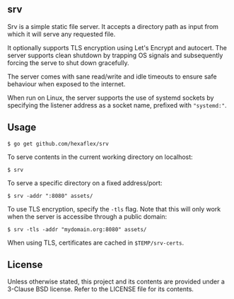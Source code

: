 ## srv

Srv is a simple static file server. It accepts a directory path as input
from which it will serve any requested file.

It optionally supports TLS encryption using Let's Encrypt and autocert.
The server supports clean shutdown by trapping OS signals and subsequently
forcing the serve to shut down gracefully.

The server comes with sane read/write and idle timeouts to ensure safe
behaviour when exposed to the internet.

When run on Linux, the server supports the use of systemd sockets by specifying
the listener address as a socket name, prefixed with `"systemd:"`.


## Usage

    $ go get github.com/hexaflex/srv


To serve contents in the current working directory on localhost:

    $ srv

To serve a specific directory on a fixed address/port:

    $ srv -addr ":8080" assets/

To use TLS encryption, specify the `-tls` flag. Note that this will only work
when the server is accessibe through a public domain:

    $ srv -tls -addr "mydomain.org:8080" assets/

When using TLS, certificates are cached in `$TEMP/srv-certs`.


## License

Unless otherwise stated, this project and its contents are provided under a 3-Clause BSD license.
Refer to the LICENSE file for its contents.